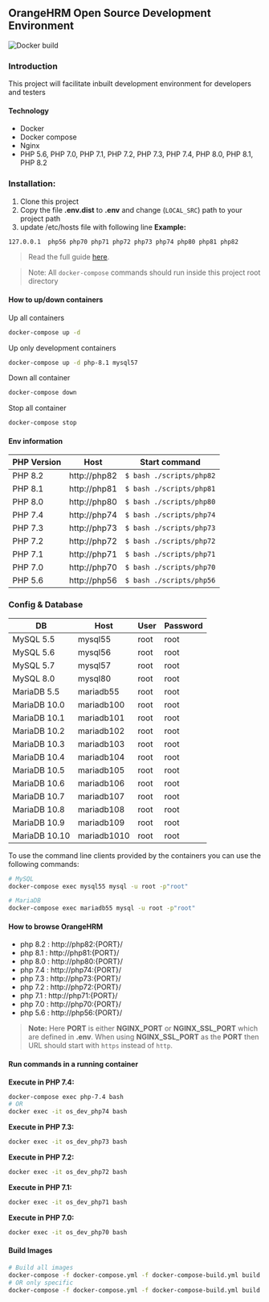 ## OrangeHRM Open Source Development Environment

![Docker build](https://github.com/orangehrm/orangehrm-os-dev-environment/workflows/Docker%20build/badge.svg)

### Introduction
This project will facilitate inbuilt development environment for developers and testers 

#### Technology 
 - Docker
 - Docker compose 
 - Nginx
 - PHP 5.6, PHP 7.0, PHP 7.1, PHP 7.2, PHP 7.3, PHP 7.4, PHP 8.0, PHP 8.1, PHP 8.2

### Installation:
 1. Clone this project
 1. Copy the file __.env.dist__ to __.env__ and change (`LOCAL_SRC`) path to your project path
 1. update /etc/hosts file with following line
 __Example:__
 ```bash
 127.0.0.1	php56 php70 php71 php72 php73 php74 php80 php81 php82
 ```

 > Read the full guide [here](https://github.com/orangehrm/orangehrm-os-dev-environment/wiki/How-to-setup).
 
 > Note: All `docker-compose` commands should run inside this project root directory
 
#### How to up/down containers 
Up all containers
```bash
docker-compose up -d
```

Up only development containers 
```bash
docker-compose up -d php-8.1 mysql57
```
 
Down all container
```bash
docker-compose down
```

Stop all container
```bash
docker-compose stop
```
#### Env information 

| PHP Version  | Host | Start command |
| ------------- | ------------- | ------------- |
| PHP 8.2  | http://php82  | `$ bash ./scripts/php82` |
| PHP 8.1  | http://php81  | `$ bash ./scripts/php81` |
| PHP 8.0  | http://php80  | `$ bash ./scripts/php80` |
| PHP 7.4  | http://php74  | `$ bash ./scripts/php74` |
| PHP 7.3  | http://php73  | `$ bash ./scripts/php73` |
| PHP 7.2  | http://php72  | `$ bash ./scripts/php72` |
| PHP 7.1  | http://php71  | `$ bash ./scripts/php71` |
| PHP 7.0  | http://php70  | `$ bash ./scripts/php70` |
| PHP 5.6  | http://php56  | `$ bash ./scripts/php56` |

### Config & Database

| DB  | Host |User  | Password |
| --- | ---- |---- | ------- |
| MySQL 5.5  | mysql55  |root  | root  |
| MySQL 5.6  | mysql56  |root  | root  |
| MySQL 5.7  | mysql57  |root  | root  |
| MySQL 8.0  | mysql80  |root  | root  |
| MariaDB 5.5  | mariadb55  |root  | root  |
| MariaDB 10.0  | mariadb100  |root  | root  |
| MariaDB 10.1  | mariadb101  |root  | root  |
| MariaDB 10.2  | mariadb102  |root  | root  |
| MariaDB 10.3  | mariadb103  |root  | root  |
| MariaDB 10.4  | mariadb104  |root  | root  |
| MariaDB 10.5  | mariadb105  |root  | root  |
| MariaDB 10.6  | mariadb106  |root  | root  |
| MariaDB 10.7  | mariadb107  |root  | root  |
| MariaDB 10.8  | mariadb108  |root  | root  |
| MariaDB 10.9  | mariadb109  |root  | root  |
| MariaDB 10.10  | mariadb1010  |root  | root  |


To use the command line clients provided by the containers you can use the following commands:

```bash
# MySQL
docker-compose exec mysql55 mysql -u root -p"root"

# MariaDB
docker-compose exec mariadb55 mysql -u root -p"root"
```

#### How to browse OrangeHRM

- php 8.2 : http://php82:{PORT}/
- php 8.1 : http://php81:{PORT}/
- php 8.0 : http://php80:{PORT}/
- php 7.4 : http://php74:{PORT}/
- php 7.3 : http://php73:{PORT}/
- php 7.2 : http://php72:{PORT}/
- php 7.1 : http://php71:{PORT}/
- php 7.0 : http://php70:{PORT}/
- php 5.6 : http://php56:{PORT}/

> __Note:__ Here __PORT__ is either __NGINX_PORT__ or __NGINX_SSL_PORT__ which are defined in __.env__. When using __NGINX_SSL_PORT__ as the __PORT__ then URL should start with `https` instead of `http`.

#### Run commands in a running container
__Execute in PHP 7.4:__
```bash
docker-compose exec php-7.4 bash
# OR
docker exec -it os_dev_php74 bash
```

__Execute in PHP 7.3:__
```bash
docker exec -it os_dev_php73 bash
```

__Execute in PHP 7.2:__
```bash
docker exec -it os_dev_php72 bash
```

__Execute in PHP 7.1:__
```bash
docker exec -it os_dev_php71 bash
```

__Execute in PHP 7.0:__
```bash
docker exec -it os_dev_php70 bash
```

#### Build Images
```bash
# Build all images
docker-compose -f docker-compose.yml -f docker-compose-build.yml build
# OR only specific
docker-compose -f docker-compose.yml -f docker-compose-build.yml build nginx
```
